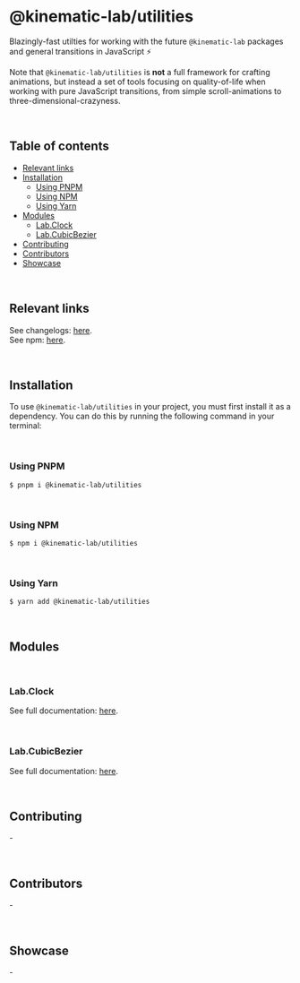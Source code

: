 # @kinematic-lab/utilities <!-- omit in toc -->

Blazingly-fast utilties for working with the future `@kinematic-lab` packages and general transitions in JavaScript ⚡

Note that `@kinematic-lab/utilities` is **not** a full framework for crafting animations, but instead a set of tools focusing on quality-of-life when working with pure JavaScript transitions, from simple scroll-animations to three-dimensional-crazyness.

<br />

## Table of contents <!-- omit in toc -->

-   [Relevant links](#relevant-links)
-   [Installation](#installation)
    -   [Using PNPM](#using-pnpm)
    -   [Using NPM](#using-npm)
    -   [Using Yarn](#using-yarn)
-   [Modules](#modules)
    -   [Lab.Clock](#labclock)
    -   [Lab.CubicBezier](#labcubicbezier)
-   [Contributing](#contributing)
-   [Contributors](#contributors)
-   [Showcase](#showcase)

<br />

## Relevant links

See changelogs: [here](https://github.com/kinematic-lab/utilities/blob/main/packages/utilities/CHANGELOG.md).<br />
See npm: [here](https://www.npmjs.com/package/@kinematic-lab/utilities).

<br />

## Installation

To use `@kinematic-lab/utilities` in your project, you must first install it as a dependency. You can do this by running the following command in your terminal:

<br />

### Using PNPM

```shell
$ pnpm i @kinematic-lab/utilities
```

<br />

### Using NPM

```shell
$ npm i @kinematic-lab/utilities
```

<br />

### Using Yarn

```shell
$ yarn add @kinematic-lab/utilities
```

<br />

## Modules

<br />

### Lab.Clock

See full documentation: [here](/docs/lab-clock.md).

<br />

### Lab.CubicBezier

See full documentation: [here](/docs/lab-cubic-bezier.md).

<br />

## Contributing

\-

<br />

## Contributors

\-

<br />

## Showcase

\-

<br />
